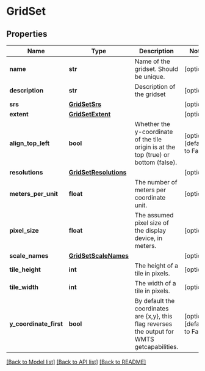 # GridSet

## Properties
Name | Type | Description | Notes
------------ | ------------- | ------------- | -------------
**name** | **str** | Name of the gridset. Should be unique. | [optional] 
**description** | **str** | Description of the gridset | [optional] 
**srs** | [**GridSetSrs**](GridSetSrs.md) |  | [optional] 
**extent** | [**GridSetExtent**](GridSetExtent.md) |  | [optional] 
**align_top_left** | **bool** | Whether the y-coordinate of the tile origin is at the top (true) or bottom (false). | [optional] [default to False]
**resolutions** | [**GridSetResolutions**](GridSetResolutions.md) |  | [optional] 
**meters_per_unit** | **float** | The number of meters per coordinate unit. | [optional] 
**pixel_size** | **float** | The assumed pixel size of the display device, in meters. | [optional] 
**scale_names** | [**GridSetScaleNames**](GridSetScaleNames.md) |  | [optional] 
**tile_height** | **int** | The height of a tile in pixels. | [optional] 
**tile_width** | **int** | The width of a tile in pixels. | [optional] 
**y_coordinate_first** | **bool** | By default the coordinates are {x,y}, this flag reverses the output for WMTS getcapabilities. | [optional] [default to False]

[[Back to Model list]](../README.md#documentation-for-models) [[Back to API list]](../README.md#documentation-for-api-endpoints) [[Back to README]](../README.md)


